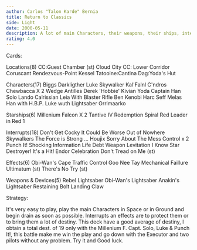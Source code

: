 ```yaml
---
author: Carlos "Talon Karde" Bernia
title: Return to Classics
side: Light
date: 2000-05-11
description: A lot of main Characters, their weapons, their ships, interruputs and a few sites. The Characters of ligth side are very powerful well used.
rating: 4.0
---
```

Cards: 

Locations(8)
CC:Guest Chamber (st)
Cloud City
CC: Lower Corridor
Coruscant
Rendezvous-Point
Kessel
Tatooine:Cantina
Dag:Yoda's Hut

Characters(17)
Biggs Darkligther
Luke Skywalker
Kal'Falnl C'ndros
Chewbacca X 2
Wedge Antilles
Derek 'Hobbie' Kivian
Yoda
Captain Han Solo
Lando Calrissian
Leia With Blaster Rifle
Ben Kenobi
Harc Seff
Melas
Han with H.B.P.
Luke wuth Lightsaber
Orrimaarko

Starships(6)
Millenium Falcon X 2
Tantive IV
Redemption
Spiral
Red Leader in Red 1

Interrupts(18)
Don't Get Cocky
It Could Be Worse
Out of Nowhere
Skywalkers
The Force is Strong ...
Houjix
Sorry About The Mess
Control x 2
Punch It!
Shocking Information
Life Debt
Weapon Levitation
I Know
Star Destroyer!
It's a Hit!
Endor Celebration
Don't Tread on Me (st)

Effects(6)
Obi-Wan's Cape
Traffic Control
Goo Nee Tay
Mechanical Faillure
Ultimatum (st)
There's No Try (st)

Weapons & Devices(5)
Rebel Lightsaber
Obi-Wan's Lightsaber
Anakin's Lightsaber
Restaining Bolt
Landing Claw


Strategy: 

It's very easy to play, play the main Characters in Space or in Ground and begin drain as soon as possible. Interrupts an effects are to protect them or to bring them a lot of destiny. This deck have a good average of destiny, I obtain a total dest. of 19 only with the Millenium F. Capt. Solo, Luke & Punch It!, this battle make me win the play and go down with the Executor and two pilots without any problem.
Try it and Good luck.  